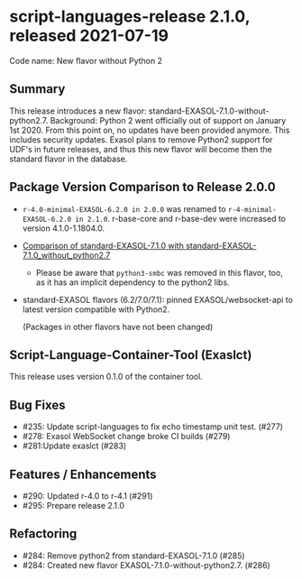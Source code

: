# script-languages-release 2.1.0, released 2021-07-19

Code name: New flavor without Python 2

## Summary

This release introduces a new flavor: standard-EXASOL-7.1.0-without-python2.7.
Background: Python 2 went officially out of support on January 1st 2020. From this point on, no updates have been provided anymore. This includes security updates.
Exasol plans to remove Python2 support for UDF's in future releases, and thus this new flavor will become then the standard flavor in the database.


## Package Version Comparison to Release 2.0.0

* ```r-4.0-minimal-EXASOL-6.2.0 in 2.0.0``` was renamed to ```r-4-minimal-EXASOL-6.2.0 in 2.1.0```. r-base-core and r-base-dev were increased to version 4.1.0-1.1804.0.
* [Comparison of standard-EXASOL-7.1.0 with standard-EXASOL-7.1.0_without_python2.7](package_diffs/2.1.0/diff_standard-EXASOL-7.1.0_standard-EXASOL-7.1.0_without_python2.7/README.md)
  - Please be aware that ```python3-smbc``` was removed in this flavor, too, as it has an implicit dependency to the python2 libs.
* standard-EXASOL flavors (6.2/7.0/7.1): pinned EXASOL/websocket-api to latest version compatible with Python2.
  
  (Packages in other flavors have not been changed)
  
## Script-Language-Container-Tool (Exaslct)

This release uses version 0.1.0 of the container tool.

## Bug Fixes
  - #235: Update script-languages to fix echo timestamp unit test. (#277)
  - #278: Exasol WebSocket change broke CI builds (#279)
  - #281:Update exaslct (#283)


## Features / Enhancements
  - #290: Updated r-4.0 to r-4.1 (#291)
  - #295: Prepare release 2.1.0



## Refactoring
  - #284: Remove python2 from standard-EXASOL-7.1.0 (#285)
  - #284: Created new flavor EXASOL-7.1.0-without-python2.7. (#286)
